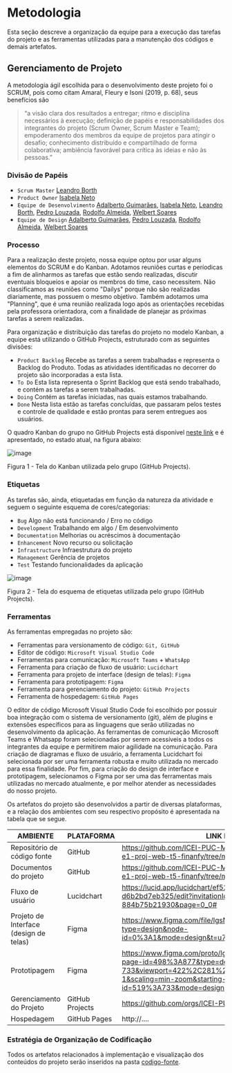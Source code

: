 
# Metodologia

Esta seção descreve a organização da equipe para a execução das tarefas do projeto e as ferramentas utilizadas para a manutenção dos códigos e demais artefatos.

## Gerenciamento de Projeto

A metodologia ágil escolhida para o desenvolvimento deste projeto foi o SCRUM, pois como citam Amaral, Fleury e Isoni (2019, p. 68), seus benefícios são

> “a visão clara dos resultados a entregar; ritmo e disciplina necessários à execução; definição de papéis e responsabilidades dos integrantes do projeto (Scrum Owner, Scrum Master e Team); empoderamento dos membros da equipe de projetos para atingir o desafio; conhecimento distribuído e compartilhado de forma colaborativa; ambiência favorável para crítica às ideias e não às pessoas.”

### Divisão de Papéis

- `Scrum Master` [Leandro Borth](https://github.com/leandroborth)
- `Product Owner` [Isabela Neto](https://github.com/isabelaCalcavara)
- `Equipe de Desenvolvimento` [Adalberto Guimarães](https://github.com/BetoErick), [Isabela Neto](https://github.com/isabelaCalcavara), [Leandro Borth](https://github.com/leandroborth), [Pedro Louzada](https://github.com/PedroLouzadas), [Rodolfo Almeida](https://github.com/RodollfoAlmeida), [Welbert Soares](https://github.com/Welbert-Soares)
- `Equipe de Design` [Adalberto Guimarães](https://github.com/BetoErick), [Pedro Louzada](https://github.com/PedroLouzadas), [Rodolfo Almeida](https://github.com/RodollfoAlmeida), [Welbert Soares](https://github.com/Welbert-Soares)

### Processo

Para a realização deste projeto, nossa equipe optou por usar alguns elementos do SCRUM e do Kanban.
Adotamos reuniões curtas e períodicas a fim de alinharmos as tarefas que estão sendo realizadas, discutir eventuais bloqueios e apoiar os membros do time, caso necessitem. Não classificamos as reuniões como "Dailys" porque não são realizadas diariamente, mas possuem o mesmo objetivo. Também adotamos uma "Planning", que é uma reunião realizada logo após as orientações recebidas pela professora orientadora, com a finalidade de planejar as próximas tarefas a serem realizadas.

Para organização e distribuição das tarefas do projeto no modelo Kanban, a equipe está utilizando o GitHub Projects, estruturado com as seguintes divisões:

- `Product Backlog` Recebe as tarefas a serem trabalhadas e representa o Backlog do Produto. Todas as atividades identificadas no decorrer do projeto são incorporadas a esta lista.
- `To Do` Esta lista representa o Sprint Backlog que está sendo trabalhado, e contém as tarefas a serem trabalhadas.
- `Doing` Contém as tarefas iniciadas, nas quais estamos trabalhando.
- `Done` Nesta lista estão as tarefas concluídas, que passaram pelos testes e controle de qualidade e estão prontas para serem entregues aos usuários.

O quadro Kanban do grupo no GitHub Projects está disponível [neste link](https://github.com/orgs/ICEI-PUC-Minas-PMV-ADS/projects/595/views/1) e é apresentado, no estado atual, na figura abaixo:

![image](https://github.com/ICEI-PUC-Minas-PMV-ADS/pmv-ads-2023-2-e1-proj-web-t5-finanfy/assets/116202867/d1f69969-102d-40f9-b586-845136ff60fb)

Figura 1 - Tela do Kanban utilizada pelo grupo (GitHub Projects).

### Etiquetas

As tarefas são, ainda, etiquetadas em função da natureza da atividade e seguem o seguinte esquema de cores/categorias:

- `Bug` Algo não está funcionando / Erro no código
- `Development` Trabalhando em algo / Em desenvolvimento
- `Documentation` Melhorias ou acréscimos à documentação
- `Enhancement` Novo recurso ou solicitação
- `Infrastructure` Infraestrutura do projeto
- `Management` Gerência de projetos
- `Test` Testando funcionalidades da aplicação

![image](https://github.com/ICEI-PUC-Minas-PMV-ADS/pmv-ads-2023-2-e1-proj-web-t5-finanfy/assets/116202867/ef72505c-7465-4b03-8489-97ee1c70d51a)

Figura 2 - Tela do esquema de etiquetas utilizada pelo grupo (GitHub Projects).

### Ferramentas

As ferramentas empregadas no projeto são:

- Ferramentas para versionamento de código: `Git, GitHub`
- Editor de código: `Microsoft Visual Studio Code`
- Ferramentas para comunicação: `Microsoft Teams` + `WhatsApp`
- Ferramenta para criação de fluxo de usuário: `Lucidchart`
- Ferramenta para projeto de interface (design de telas): `Figma`
- Ferramenta para prototipagem: `Figma`
- Ferramenta para gerenciamento do projeto: `GitHub Projects`
- Ferramenta de hospedagem: `GitHub Pages`

O editor de código Microsoft Visual Studio Code foi escolhido por possuir boa integração com o sistema de versionamento (git), além de plugins e extensões específicos para as linguagens que serão utilizadas no desenvolvimento da aplicação.
As ferramentas de comunicação Microsoft Teams e Whatsapp foram selecionadas por serem acessíveis a todos os integrantes da equipe e permitirem maior agilidade na comunicação.
Para criação de diagramas e fluxo de usuário, a ferramenta Lucidchart foi selecionada por ser uma ferramenta robusta e muito utilizada no mercado para essa finalidade.
Por fim, para criação do design de interface e prototipagem, selecionamos o Figma por ser uma das ferramentas mais utilizadas no mercado atualmente, e por melhor atender as necessidades do nosso projeto.

Os artefatos do projeto são desenvolvidos a partir de diversas plataformas, e a relação dos ambientes com seu respectivo propósito é apresentada na tabela que se segue.

| AMBIENTE                               | PLATAFORMA                         | LINK DE ACESSO                         |
|----------------------------------------|------------------------------------|----------------------------------------|
| Repositório de código fonte            | GitHub                             | https://github.com/ICEI-PUC-Minas-PMV-ADS/pmv-ads-2023-2-e1-proj-web-t5-finanfy/tree/main/codigo-fonte |
| Documentos do projeto                  | GitHub                             | https://github.com/ICEI-PUC-Minas-PMV-ADS/pmv-ads-2023-2-e1-proj-web-t5-finanfy/tree/main/documentos |
| Fluxo de usuário                       | Lucidchart                         | https://lucid.app/lucidchart/ef52eb77-5665-45a9-aca9-d6b2bd7eb325/edit?invitationId=inv_1edcfc31-fc3d-4896-bb2e-884b75b21930&page=0_0# |
| Projeto de Interface (design de telas) | Figma                              | https://www.figma.com/file/lgsNQ9gKcEb7RMU52G9YcX/Finanfy?type=design&node-id=0%3A1&mode=design&t=u7M9xsrm0DOovIIg-1 |
| Prototipagem                           | Figma                              | https://www.figma.com/proto/lgsNQ9gKcEb7RMU52G9YcX/Finanfy?page-id=498%3A877&type=design&node-id=519-733&viewport=422%2C281%2C0.2&t=FkkSr8RXuNm5JSAU-1&scaling=min-zoom&starting-point-node-id=519%3A733&mode=design |
| Gerenciamento do Projeto               | GitHub Projects                    | https://github.com/orgs/ICEI-PUC-Minas-PMV-ADS/projects/595 |
| Hospedagem                             | GitHub Pages                       | http://....                            |

### Estratégia de Organização de Codificação 

Todos os artefatos relacionados à implementação e visualização dos conteúdos do projeto serão inseridos na pasta [codigo-fonte](https://github.com/ICEI-PUC-Minas-PMV-ADS/pmv-ads-2023-2-e1-proj-web-t5-finanfy/tree/main/codigo-fonte).

